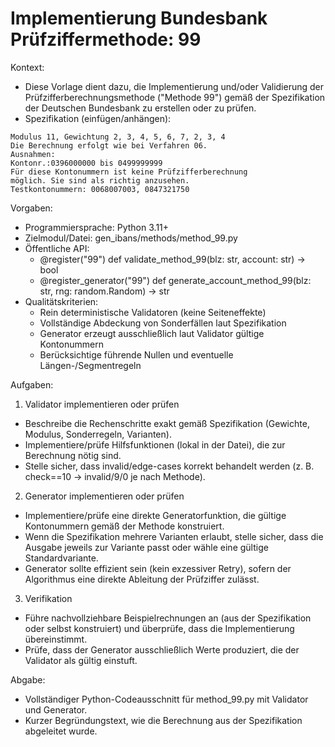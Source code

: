 # Implementierung Bundesbank Prüfziffermethode: 99

Kontext:
- Diese Vorlage dient dazu, die Implementierung und/oder Validierung der Prüfzifferberechnungsmethode ("Methode 99") gemäß der Spezifikation der Deutschen Bundesbank zu erstellen oder zu prüfen.
- Spezifikation (einfügen/anhängen):

```Text
Modulus 11, Gewichtung 2, 3, 4, 5, 6, 7, 2, 3, 4
Die Berechnung erfolgt wie bei Verfahren 06.
Ausnahmen:
Kontonr.:0396000000 bis 0499999999
Für diese Kontonummern ist keine Prüfzifferberechnung
möglich. Sie sind als richtig anzusehen.
Testkontonummern: 0068007003, 0847321750
```

Vorgaben:
- Programmiersprache: Python 3.11+
- Zielmodul/Datei: gen_ibans/methods/method_99.py
- Öffentliche API:
  - @register("99") def validate_method_99(blz: str, account: str) -> bool
  - @register_generator("99") def generate_account_method_99(blz: str, rng: random.Random) -> str
- Qualitätskriterien:
  - Rein deterministische Validatoren (keine Seiteneffekte)
  - Vollständige Abdeckung von Sonderfällen laut Spezifikation
  - Generator erzeugt ausschließlich laut Validator gültige Kontonummern
  - Berücksichtige führende Nullen und eventuelle Längen-/Segmentregeln

Aufgaben:
1) Validator implementieren oder prüfen
- Beschreibe die Rechenschritte exakt gemäß Spezifikation (Gewichte, Modulus, Sonderregeln, Varianten).
- Implementiere/prüfe Hilfsfunktionen (lokal in der Datei), die zur Berechnung nötig sind.
- Stelle sicher, dass invalid/edge-cases korrekt behandelt werden (z. B. check==10 -> invalid/9/0 je nach Methode).

2) Generator implementieren oder prüfen
- Implementiere/prüfe eine direkte Generatorfunktion, die gültige Kontonummern gemäß der Methode konstruiert.
- Wenn die Spezifikation mehrere Varianten erlaubt, stelle sicher, dass die Ausgabe jeweils zur Variante passt oder wähle eine gültige Standardvariante.
- Generator sollte effizient sein (kein exzessiver Retry), sofern der Algorithmus eine direkte Ableitung der Prüfziffer zulässt.

3) Verifikation
- Führe nachvollziehbare Beispielrechnungen an (aus der Spezifikation oder selbst konstruiert) und überprüfe, dass die Implementierung übereinstimmt.
- Prüfe, dass der Generator ausschließlich Werte produziert, die der Validator als gültig einstuft.

Abgabe:
- Vollständiger Python-Codeausschnitt für method_99.py mit Validator und Generator.
- Kurzer Begründungstext, wie die Berechnung aus der Spezifikation abgeleitet wurde.